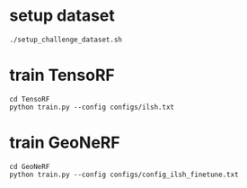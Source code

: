 # setup dataset

```
./setup_challenge_dataset.sh
```

# train TensoRF

```
cd TensoRF
python train.py --config configs/ilsh.txt
```

# train GeoNeRF

```
cd GeoNeRF
python train.py --config configs/config_ilsh_finetune.txt
```